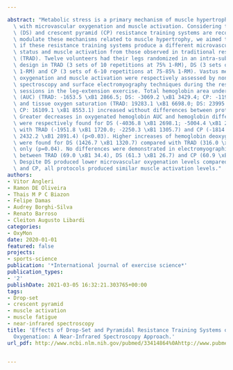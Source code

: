 ---
abstract: "Metabolic stress is a primary mechanism of muscle hypertrophy and is associated\
  \ with microvascular oxygenation and muscle activation. Considering that drop-set\
  \ (DS) and crescent pyramid (CP) resistance training systems are recommended to\
  \ modulate these mechanisms related to muscle hypertrophy, we aimed to investigate\
  \ if these resistance training systems produce a different microvascular oxygenation\
  \ status and muscle activation from those observed in traditional resistance training\
  \ (TRAD). Twelve volunteers had their legs randomized in an intra-subject cross-over\
  \ design in TRAD (3 sets of 10 repetitions at 75% 1-RM), DS (3 sets of \u223C50-75%\
  \ 1-RM) and CP (3 sets of 6-10 repetitions at 75-85% 1-RM). Vastus medialis microvascular\
  \ oxygenation and muscle activation were respectively assessed by non-invasive near-infrared\
  \ spectroscopy and surface electromyography techniques during the resistance training\
  \ sessions in the leg-extension exercise. Total hemoglobin area under the curve\
  \ (AUC) (TRAD: -1653.5 \xB1 2866.5; DS: -3069.2 \xB1 3429.4; CP: -1196.6 \xB1 2675.3)\
  \ and tissue oxygen saturation (TRAD: 19283.1 \xB1 6698.0; DS: 23995.5 \xB1 15604.9;\
  \ CP: 16109.1 \xB1 8553.1) increased without differences between protocols (p>0.05).\
  \ Greater decreases in oxygenated hemoglobin AUC and hemoglobin differentiated AUC\
  \ were respectively found for DS (-4036.8 \xB1 2698.1; -5004.4 \xB1 2722.9) compared\
  \ with TRAD (-1951.8 \xB1 1720.0; -2250.3 \xB1 1305.7) and CP (-1814.4 \xB1 2634.3;\
  \ 2432.2 \xB1 2891.4) (p<0.03). Higher increases of hemoglobin deoxygenated AUC\
  \ were found for DS (1426.7 \xB1 1320.7) compared with TRAD (316.0 \xB1 1164.9)\
  \ only (p=0.04). No differences were demonstrated in electromyographic amplitudes\
  \ between TRAD (69.0 \xB1 34.4), DS (61.3 \xB1 26.7) and CP (60.9 \xB1 38.8) (p>0.05).\
  \ Despite DS produced lower microvascular oxygenation levels compared with TRAD\
  \ and CP, all protocols produced similar muscle activation levels."
authors:
- Vitor Angleri
- Ramon DE Oliveira
- Thais M P C Biazon
- Felipe Damas
- Audrey Borghi-Silva
- Renato Barroso
- Cleiton Augusto Libardi
categories:
- OxyMon
date: 2020-01-01
featured: false
projects:
- sports-science
publication: '*International journal of exercise science*'
publication_types:
- '2'
publishDate: 2021-03-05 16:32:21.303765+00:00
tags:
- Drop-set
- crescent pyramid
- muscle activation
- muscle fatigue
- near-infrared spectroscopy
title: 'Effects of Drop-Set and Pyramidal Resistance Training Systems on Microvascular
  Oxygenation: A Near-Infrared Spectroscopy Approach.'
url_pdf: http://www.ncbi.nlm.nih.gov/pubmed/33414864%0Ahttp://www.pubmedcentral.nih.gov/articlerender.fcgi?artid=PMC7745902

---
